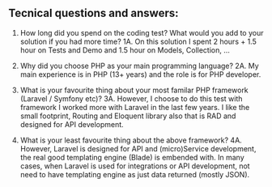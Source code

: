 ## Tecnical questions and answers:

1. How long did you spend on the coding test? What would you add to your solution if you had more time?
1A. On this solution I spent 2 hours + 1.5 hour on Tests and Demo and 1.5 hour on Models, Collection, ... 

2. Why did you choose PHP as your main programming language?
2A. My main experience is in PHP (13+ years) and the role is for PHP developer.

3. What is your favourite thing about your most familar PHP framework (Laravel / Symfony etc)?
3A. However, I choose to do this test with framework I worked more with Laravel in the last few years.
I like the small footprint, Routing and Eloquent library also that is RAD and designed for API development.

4. What is your least favourite thing about the above framework?
4A. However, Laravel is designed for API and (micro)Service development, the real good templating engine (Blade) is embended with. 
In many cases, when Laravel is used for integrations or API development, not need to have templating engine as just data returned (mostly JSON).
